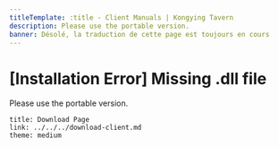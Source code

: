 ```yaml
---
titleTemplate: :title - Client Manuals | Kongying Tavern
description: Please use the portable version.
banner: Désolé, la traduction de cette page est toujours en cours
---
```


[文：【无法安装】提示缺乏dll文件]: # 'https://support.qq.com/products/321980/faqs/127820'

# [Installation Error] Missing .dll file

Please use the portable version.

```card
title: Download Page
link: ../../../download-client.md
theme: medium
```
